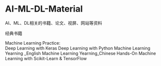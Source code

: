 # AI-ML-DL-Material
AI、ML、DL相关的书籍、论文、视屏、网站等资料

经典书籍

 Machine Learning
   Practice:   
   												Deep Learning with Keras
               Deep Learning with Python
               Machine Learning Yearning _English
               Machine Learning Yearning_Chinese
               Hands-On Machine Learning with Scikit-Learn & TensorFlow
															

